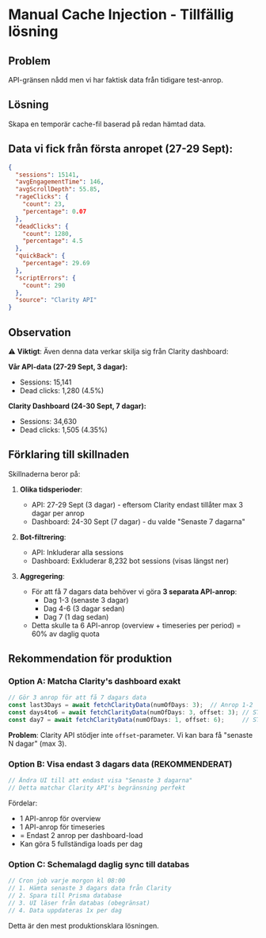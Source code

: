 # Manual Cache Injection - Tillfällig lösning

## Problem
API-gränsen nådd men vi har faktisk data från tidigare test-anrop.

## Lösning
Skapa en temporär cache-fil baserad på redan hämtad data.

## Data vi fick från första anropet (27-29 Sept):

```json
{
  "sessions": 15141,
  "avgEngagementTime": 146,
  "avgScrollDepth": 55.85,
  "rageClicks": {
    "count": 23,
    "percentage": 0.07
  },
  "deadClicks": {
    "count": 1280,
    "percentage": 4.5
  },
  "quickBack": {
    "percentage": 29.69
  },
  "scriptErrors": {
    "count": 290
  },
  "source": "Clarity API"
}
```

## Observation

⚠️ **Viktigt**: Även denna data verkar skilja sig från Clarity dashboard:

**Vår API-data (27-29 Sept, 3 dagar):**
- Sessions: 15,141
- Dead clicks: 1,280 (4.5%)

**Clarity Dashboard (24-30 Sept, 7 dagar):**
- Sessions: 34,630
- Dead clicks: 1,505 (4.35%)

## Förklaring till skillnaden

Skillnaderna beror på:

1. **Olika tidsperioder**:
   - API: 27-29 Sept (3 dagar) - eftersom Clarity endast tillåter max 3 dagar per anrop
   - Dashboard: 24-30 Sept (7 dagar) - du valde "Senaste 7 dagarna"

2. **Bot-filtrering**:
   - API: Inkluderar alla sessions
   - Dashboard: Exkluderar 8,232 bot sessions (visas längst ner)

3. **Aggregering**:
   - För att få 7 dagars data behöver vi göra **3 separata API-anrop**:
     - Dag 1-3 (senaste 3 dagar)
     - Dag 4-6 (3 dagar sedan)
     - Dag 7 (1 dag sedan)
   - Detta skulle ta 6 API-anrop (overview + timeseries per period) = 60% av daglig quota

## Rekommendation för produktion

### Option A: Matcha Clarity's dashboard exakt
```typescript
// Gör 3 anrop för att få 7 dagars data
const last3Days = await fetchClarityData(numOfDays: 3);  // Anrop 1-2
const days4to6 = await fetchClarityData(numOfDays: 3, offset: 3); // STÖDS EJ AV API
const day7 = await fetchClarityData(numOfDays: 1, offset: 6);     // STÖDS EJ AV API
```

**Problem**: Clarity API stödjer inte `offset`-parameter. Vi kan bara få "senaste N dagar" (max 3).

### Option B: Visa endast 3 dagars data (REKOMMENDERAT)
```typescript
// Ändra UI till att endast visa "Senaste 3 dagarna"
// Detta matchar Clarity API's begränsning perfekt
```

Fördelar:
- 1 API-anrop för overview
- 1 API-anrop för timeseries
- = Endast 2 anrop per dashboard-load
- Kan göra 5 fullständiga loads per dag

### Option C: Schemalagd daglig sync till databas
```typescript
// Cron job varje morgon kl 08:00
// 1. Hämta senaste 3 dagars data från Clarity
// 2. Spara till Prisma database
// 3. UI läser från databas (obegränsat)
// 4. Data uppdateras 1x per dag
```

Detta är den mest produktionsklara lösningen.
